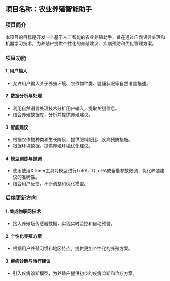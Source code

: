 ## 项目名称：农业养殖智能助手

### 项目简介

本项目的目标是开发一个基于人工智能的农业养殖助手，旨在通过自然语言处理和机器学习技术，为养殖户提供个性化的养殖建议、疾病预防和优化管理方案。

### 项目功能

#### 1. 用户输入

- 允许用户输入关于养殖环境、农作物种类、健康状况等自然语言描述。

#### 2. 数据分析与处理

- 利用自然语言处理技术分析用户输入，提取关键信息。
- 结合养殖数据库，分析并提供养殖建议。

#### 3. 智能建议

- 根据农作物种类和生长阶段，提供肥料配比、疾病预防措施。
- 根据环境数据，提供养殖环境优化建议。

#### 4. 模型训练与微调

- 使用使用XTuner工具对模型进行LoRA、QLoRA或全量参数微调，优化养殖建议的准确性。
- 结合用户反馈，不断调整和优化模型。

### 后续更新方向

#### 1. 集成物联网技术

- 接入养殖场传感器数据，实现实时监控和自动预警。

#### 2. 个性化养殖方案

- 根据用户养殖习惯和地区特点，提供更加个性化的养殖方案。

#### 3. 疾病诊断与治疗建议

- 引入疾病诊断模型，为养殖户提供初步的疾病诊断和治疗方案。
